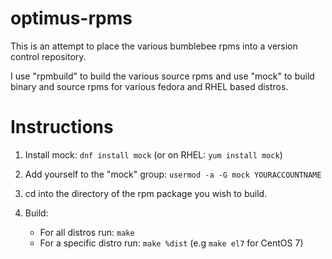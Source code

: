 # optimus-rpms

This is an attempt to place the various bumblebee rpms into a version control
repository.

I use "rpmbuild" to build the various source rpms and use "mock" to build 
binary and source rpms for various fedora and RHEL based distros. 

# Instructions

1. Install mock: `dnf install mock` (or on RHEL: `yum install mock`)

2. Add yourself to the "mock" group: `usermod -a -G mock YOURACCOUNTNAME`

3. cd into the directory of the rpm package you wish to build.

4. Build:
   - For all distros run: `make`
   - For a specific distro run: `make %dist` (e.g `make el7` for CentOS 7)
